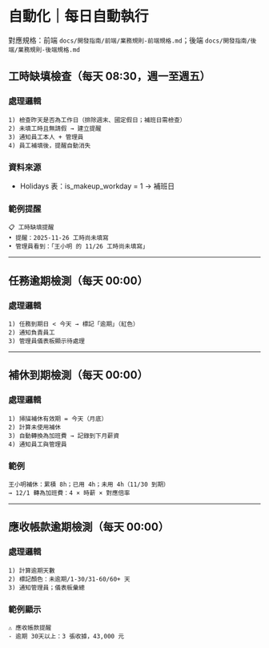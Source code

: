 # 自動化｜每日自動執行

對應規格：前端 `docs/開發指南/前端/業務規則-前端規格.md`；後端 `docs/開發指南/後端/業務規則-後端規格.md`

## 工時缺填檢查（每天 08:30，週一至週五）

### 處理邏輯
```
1) 檢查昨天是否為工作日（排除週末、國定假日；補班日需檢查）
2) 未填工時且無請假 → 建立提醒
3) 通知員工本人 + 管理員
4) 員工補填後，提醒自動消失
```

### 資料來源
- Holidays 表：is_makeup_workday = 1 → 補班日

### 範例提醒
```
📋 工時缺填提醒
• 提醒：2025-11-26 工時尚未填寫
• 管理員看到：「王小明 的 11/26 工時尚未填寫」
```

---

## 任務逾期檢測（每天 00:00）

### 處理邏輯
```
1) 任務到期日 < 今天 → 標記「逾期」（紅色）
2) 通知負責員工
3) 管理員儀表板顯示待處理
```

---

## 補休到期檢測（每天 00:00）

### 處理邏輯
```
1) 掃描補休有效期 = 今天（月底）
2) 計算未使用補休
3) 自動轉換為加班費 → 記錄到下月薪資
4) 通知員工與管理員
```

### 範例
```
王小明補休：累積 8h；已用 4h；未用 4h（11/30 到期）
→ 12/1 轉為加班費：4 × 時薪 × 對應倍率
```

---

## 應收帳款逾期檢測（每天 00:00）

### 處理邏輯
```
1) 計算逾期天數
2) 標記顏色：未逾期/1-30/31-60/60+ 天
3) 通知管理員；儀表板彙總
```

### 範例顯示
```
⚠️ 應收帳款提醒
- 逾期 30天以上：3 張收據，43,000 元
```
